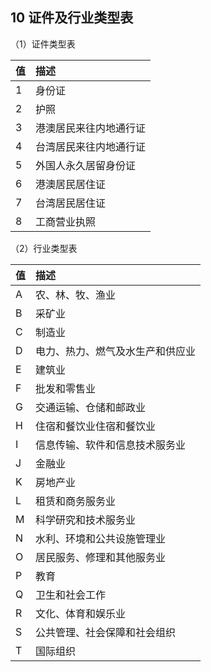 ## 10 证件及行业类型表

（1）证件类型表

|**值**|**描述**|
|:----|:----|
|1|身份证|
|2|护照|
|3|港澳居民来往内地通行证|
|4|台湾居民来往内地通行证|
|5|外国人永久居留身份证|
|6|港澳居民居住证|
|7|台湾居民居住证|
|8|工商营业执照|


（2）行业类型表

|**值**|**描述**|
|:----|:----|
|A|农、林、牧、渔业|
|B|采矿业|
|C|制造业|
|D|电力、热力、燃气及水生产和供应业|
|E|建筑业|
|F|批发和零售业|
|G|交通运输、仓储和邮政业|
|H|住宿和餐饮业住宿和餐饮业|
|I|信息传输、软件和信息技术服务业|
|J|金融业|
|K|房地产业|
|L|租赁和商务服务业|
|M|科学研究和技术服务业|
|N|水利、环境和公共设施管理业|
|O|居民服务、修理和其他服务业|
|P|教育|
|Q|卫生和社会工作|
|R|文化、体育和娱乐业|
|S|公共管理、社会保障和社会组织|
|T|国际组织|
